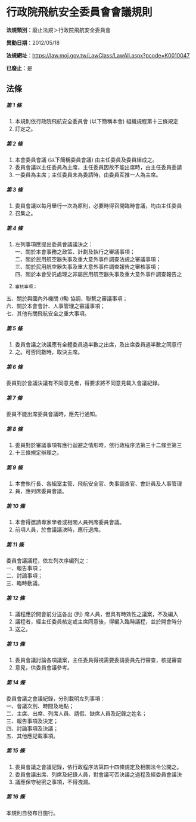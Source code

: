 # 行政院飛航安全委員會會議規則

**法規類別**：廢止法規＞行政院飛航安全委員會

**異動日期**：2012/05/18  

**法規網址**：https://law.moj.gov.tw/LawClass/LawAll.aspx?pcode=K0010047

**已廢止**：是



## 法條
##### 第 1 條
1. 本規則依行政院飛航安全委員會 (以下簡稱本會) 組織規程第十三條規定
1. 訂定之。

##### 第 2 條
1. 本會委員會議 (以下簡稱委員會議) 由主任委員及委員組成之。
1. 委員會議以主任委員為主席，主任委員因故不能出席時，由主任委員委請
1. 一委員為主席；主任委員未為委請時，由委員互推一人為主席。

##### 第 3 條
1. 委員會議以每月舉行一次為原則，必要時得召開臨時會議，均由主任委員
1. 召集之。

##### 第 4 條
1. 左列事項應提出委員會議議決之：  
一、關於本會事務之政策、計劃及執行之審議事項；  
二、關於民用航空器失事及重大意外事件調查法規之審議事項；  
三、關於民用航空器失事及重大意外事件調查報告之審核事項；  
四、關於本會受託處理之非屬民用航空器失事及重大意外事件調查報告之
1.     審核事項；  
五、關於與國內外機關 (構) 協調、聯繫之審議事項；  
六、關於本會會計、人事管理之審議事項；  
七、其他有關飛航安全之重大事項。

##### 第 5 條
1. 委員會議之決議應有全體委員過半數之出席，及出席委員過半數之同意行
1. 之。可否同數時，取決主席。

##### 第 6 條
委員對於會議決議有不同意見者，得要求將不同意見載入會議紀錄。

##### 第 7 條
委員不能出席委員會議時，應先行通知。

##### 第 8 條
1. 委員對於審議事項有應行迴避之情形時，依行政程序法第三十二條至第三
1. 十三條規定辦理之。

##### 第 9 條
1. 本會執行長、各組室主管、飛航安全官、失事調查官、會計員及人事管理
1. 員，應列席委員會議。

##### 第 10 條
1. 本會得邀請專家學者或相關人員列席委員會議。
1. 前項人員，於會議議決時，應行退席。

##### 第 11 條
委員會議議程，依左列次序編列之：  
一、報告事項；  
二、討論事項；  
三、臨時動議。  

##### 第 12 條
1. 議程應於開會前分送各出 (列) 席人員，但具有時效性之議案，不及編入
1. 議程者，經主任委員核定或主席同意後，得編入臨時議程，並於開會時分
1. 送之。

##### 第 13 條
1. 委員會議討論各項議案，主任委員得視需要委請委員先行審查，核提審查
1. 意見，供委員會議參考。

##### 第 14 條
委員會議之會議紀錄，分別載明左列事項：  
一、會議次別、時間及地點；  
二、主席、出席、列席人員、請假、缺席人員及記錄之姓名；  
三、報告事項及決定；  
四、討論事項及決議；  
五、其他應記載事項。  

##### 第 15 條
1. 委員會議之會議記錄，依行政程序法第四十四條規定及相關法令公開之。
1. 委員會議出席、列席及紀錄人員，對會議可否決議之過程及經委員會議決
1. 議應保守秘密之事項，不得洩漏。

##### 第 16 條
本規則自發布日施行。


